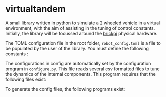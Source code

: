 # virtualtandem
A small library written in python to simulate a 2 wheeled vehicle in a virtual environment, with the aim of assisting in the tuning of control constants. Initially, the library will be focussed around the [brickpi](https://www.dexterindustries.com/brickpi3-tutorials-documentation/) physical hardware.

The TOML configuration file in the root folder, `robot_config.toml` is a file to be populated by the user of the library. You must define the following constants : 
<!-- List of constants -->

The configurations in config are automatically set by the configuration program in `configure.py`. This file reads several csv formatted files to tune the dynamics of the internal components. This program requires that the following files exist:
<!-- List of files and how to generate -->

To generate the config files, the following programs exist:
<!-- List of programs to generate data -->